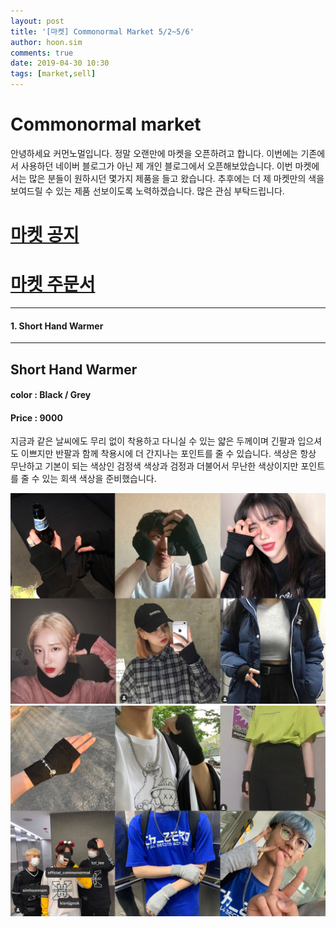```yaml
---
layout: post
title: '[마켓] Commonormal Market 5/2~5/6'
author: hoon.sim
comments: true
date: 2019-04-30 10:30
tags: [market,sell]
---
```


# Commonormal market

안녕하세요 커먼노멀입니다. 정말 오랜만에 마켓을 오픈하려고 합니다.
이번에는 기존에서 사용하던 네이버 블로그가 아닌 제 개인 블로그에서 오픈해보았습니다.
이번 마켓에서는 많은 분들이 원하시던 몇가지 제품을 들고 왔습니다.
추후에는 더 제 마켓만의 색을 보여드릴 수 있는 제품 선보이도록 노력하겠습니다.
많은 관심 부탁드립니다.

# [마켓 공지](https://simhoonnam.github.io/2019/04/30/Market-Notice/)

# [마켓 주문서](https://forms.gle/fTxHEhJriSnqyiEJ8)

---
#### 1. Short Hand Warmer
---

## Short Hand Warmer
#### color : Black / Grey
#### Price : 9000

지금과 같은 날씨에도 무리 없이 착용하고 다니실 수 있는 얇은 두께이며 긴팔과 입으셔도 이쁘지만 반팔과 함께 착용시에 더 간지나는 포인트를 줄 수 있습니다. 색상은 항상 무난하고 기본이 되는 색상인 검정색 색상과 검정과 더불어서 무난한 색상이지만 포인트를 줄 수 있는 회색 색상을 준비했습니다.

![1번 착샷](/files/market1.jpg)
![2번 착샷](/files/market2.jpg)
